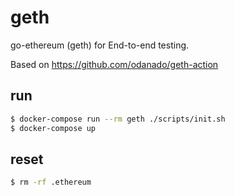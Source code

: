 # geth

go-ethereum (geth) for End-to-end testing.

Based on https://github.com/odanado/geth-action

## run

```bash
$ docker-compose run --rm geth ./scripts/init.sh
$ docker-compose up
```

## reset

```bash
$ rm -rf .ethereum
```
